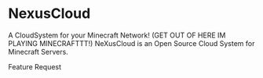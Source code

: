 # NexusCloud
A CloudSystem for your Minecraft Network! (GET OUT OF HERE IM PLAYING MINECRAFTTT!)
NeXusCloud is an Open Source Cloud System for Minecraft Servers.

Feature Request
  
